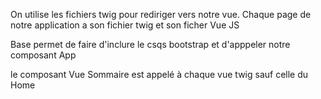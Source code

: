 On utilise les fichiers twig pour rediriger vers notre vue.
Chaque page de notre application a son fichier  twig et son ficher Vue JS

Base permet de faire d'inclure le csqs bootstrap et d'apppeler notre composant App

le composant Vue Sommaire est appelé à chaque vue twig sauf celle du Home